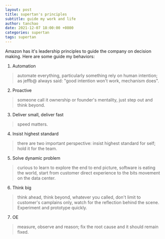 ```yaml
---
layout: post
title: supertan's principles
subtitle: guide my work and life
author: tanchao
date: 2021-12-07 18:00:00 +0800
categories: supertan
tags: supertan
---
```


Amazon has it's leadership principles to guide the company on decision making. Here are some guide my behaviors:
1. Automation
> automate everything, particularly something rely on human intention; as jeffb@ always said: "good intention won't work, mechanism does".
2. Proactive
> someone call it ownership or founder's mentality, just step out and think beyond.
3. Deliver small, deliver fast
> speed matters.
4. Insist highest standard
> there are two important perspective: insist highest standard for self; hold it for the team.
5. Solve dynamic problem
> curious to learn to explore the end to end picture, software is eating the world, start from customer direct experience to the bits movement on the data center.
6. Think big
> think ahead, think beyond, whatever you called, don't limit to customer's camplains only, watch for the reflection behind the scene. Experiment and prototype quickly.
7. OE
> measure, observe and reason; fix the root cause and it should remain fixed.